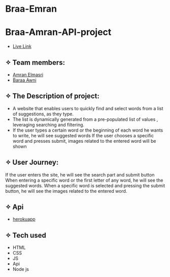 # Braa-Emran
# Braa-Amran-API-project
- [Live Link](https://autocomplete2022.herokuapp.com/)
## ✧ Team members:
- [Amran Elmasri](https://github.com/amasri88)
- [Baraa Awni](https://github.com/braaAwni)



## ✧ The Description of project:
* A website that enables users to quickly find and select words from a list of suggestions, as they type.
* The list is dynamically generated from a pre-populated list of values , leveraging searching and filtering.
* If the user types a certain word or the beginning of each word he wants to write, he will see suggested words If the user chooses a specific word and presses submit, images related to the entered word will be shown
## ✧ User Journey:
If the user enters the site, he will see the search part and submit button When entering a specific word or the first letter of any word, he will see the suggested words. When a specific word is selected and pressing the submit button, he will see the images related to the entered word.


## ✧ Api
- [herokuapp](https://imsea.herokuapp.com/api/1?q=audi%20100%20ls)


## ✧ Tech used
- HTML 
- CSS 
- JS
- Api
- Node js
